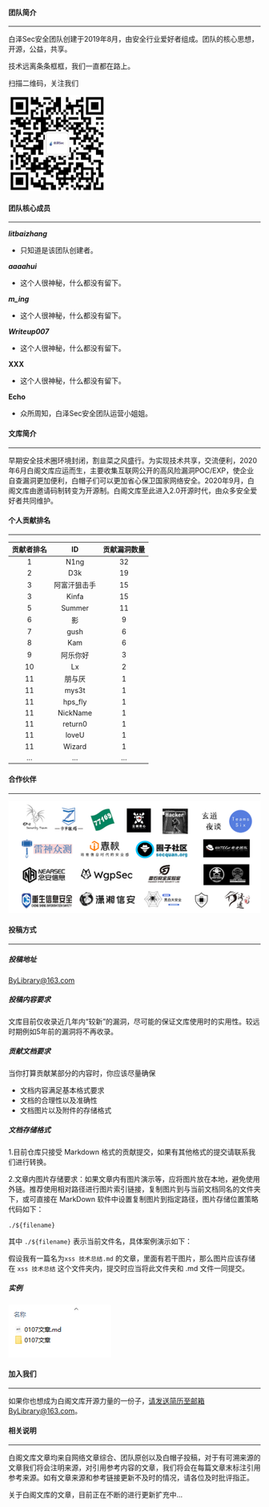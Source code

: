 #### 团队简介

------

白泽Sec安全团队创建于2019年8月，由安全行业爱好者组成。团队的核心思想，开源，公益，共享。

技术远离条条框框，我们一直都在路上。

扫描二维码，关注我们

<img src="/团队简介/微信公众号.png" alt="微信公众号" style="zoom:50%;" />



#### 团队核心成员

------

***litbaizhang***

- 只知道是该团队创建者。


***aaaahui***

- 这个人很神秘，什么都没有留下。


***m_ing***

- 这个人很神秘，什么都没有留下。     


***Writeup007***

- 这个人很神秘，什么都没有留下。

**XXX**

- 这个人很神秘，什么都没有留下。

**Echo**

- 众所周知，白泽Sec安全团队运营小姐姐。







#### 文库简介

------

早期安全技术圈环境封闭，割韭菜之风盛行。为实现技术共享，交流便利，2020年6月白阁文库应运而生，主要收集互联网公开的高风险漏洞POC/EXP，使企业自查漏洞更加便利，白帽子们可以更加省心保卫国家网络安全。2020年9月，白阁文库由邀请码制转变为开源制。白阁文库至此进入2.0开源时代，由众多安全爱好者共同维护。







#### 个人贡献排名

------



| 贡献者排名 |      ID      | 贡献漏洞数量 |
| :--------: | :----------: | :----------: |
|     1      |     N1ng     |      32      |
|     2      |     D3k      |      19      |
|     3      | 阿富汗狙击手 |      15      |
|     3      |    Kinfa     |      15      |
|     5      |    Summer    |      11      |
|     6      |      影      |      9       |
|     7      |     gush     |      6       |
|     8      |     Kam      |      6       |
|     9      |   阿乐你好   |      3       |
|     10     |      Lx      |      2       |
|     11     |    朋与厌    |      1       |
|     11     |    mys3t     |      1       |
|     11     |   hps_fly    |      1       |
|     11     |   NickName   |      1       |
|     11     |   return0    |      1       |
|     11     |    loveU     |      1       |
|     11     |    Wizard    |      1       |
|    ...     |     ...      |     ...      |



#### 合作伙伴

------

![2021合作伙伴](团队简介/2021合作伙伴.png)



#### 投稿方式

------

##### 投稿地址

ByLibrary@163.com

##### 投稿内容要求

文库目前仅收录近几年内“较新”的漏洞，尽可能的保证文库使用时的实用性。较远时期例如5年前的漏洞将不再收录。

##### 贡献文档要求

当你打算贡献某部分的内容时，你应该尽量确保

- 文档内容满足基本格式要求
- 文档的合理性以及准确性
- 文档图片以及附件的存储格式

##### 文档存储格式

1.目前仓库只接受 Markdown 格式的贡献提交，如果有其他格式的提交请联系我们进行转换。

2.文章内图片存储要求：如果文章内有图片演示等，应将图片放在本地，避免使用外链。推荐使用相对路径进行图片索引链接，复制图片到与当前文档同名的文件夹下，或可直接在 MarkDown 软件中设置复制图片到指定路径，图片存储位置策略代码如下：

```
./${filename}
```

其中 `./${filename}` 表示当前文件名，具体案例演示如下：

假设我有一篇名为`xss 技术总结.md` 的文章，里面有若干图片，那么图片应该存储在 `xss 技术总结` 这个文件夹内，提交时应当将此文件夹和 .md 文件一同提交。

##### 实例

![实例](团队简介/实例.png)

#### 加入我们

------

如果你也想成为白阁文库开源力量的一份子，请发送简历至邮箱ByLibrary@163.com。





#### 相关说明

------

白阁文库文章均来自网络文章综合、团队原创以及白帽子投稿，对于有可溯来源的文章我们将会注明来源，对引用参考内容的文章，我们将会在每篇文章末标注引用参考来源。如有文章来源和参考链接更新不及时的情况，请各位及时批评指正。

关于白阁文库的文章，目前正在不断的进行更新扩充中...





